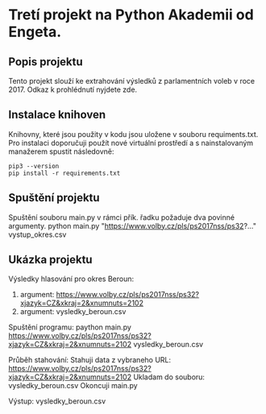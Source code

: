 # **Tretí projekt na Python Akademii od Engeta.**

## Popis projektu
Tento projekt slouží ke extrahování výsledků z parlamentních voleb v roce 2017. Odkaz k prohlédnutí nyjdete zde.

## Instalace knihoven
Knihovny, které jsou použity v kodu jsou uložene v souboru requiments.txt. 
Pro instalaci doporučuji použít nové virtuální prostředí a s nainstalovaným manažerem spustit následovně:
```
pip3 --version
pip install -r requirements.txt
```


## Spuštění projektu
Spuštění souboru main.py v rámci přík. řadku požaduje dva povinné argumenty.
python main.py "https://www.volby.cz/pls/ps2017nss/ps32?..." vystup_okres.csv

## Ukázka projektu
Výsledky hlasování pro okres Beroun:
1. argument: https://www.volby.cz/pls/ps2017nss/ps32?xjazyk=CZ&xkraj=2&xnumnuts=2102
2. argument: vysledky_beroun.csv 

Spuštění programu:
paython main.py https://www.volby.cz/pls/ps2017nss/ps32?xjazyk=CZ&xkraj=2&xnumnuts=2102 vysledky_beroun.csv

Průběh stahování:
Stahuji data z vybraneho URL: https://www.volby.cz/pls/ps2017nss/ps32?xjazyk=CZ&xkraj=2&xnumnuts=2102
Ukladam do souboru: vysledky_beroun.csv
Okoncuji main.py

Výstup: vysledky_beroun.csv
